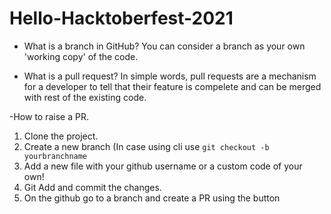 # Hello-Hacktoberfest-2021

- What is a branch in GitHub?
You can consider a branch as your own 'working copy' of the code. 

- What is a pull request?
In simple words, pull requests are a mechanism for a developer to tell that their feature is compelete and can be merged with rest of the existing code.

-How to raise a PR.

1. Clone the project.
2. Create a new branch (In case using cli use `git checkout -b yourbranchname`
3. Add a new file with your github username or a custom code of your own!
4. Git Add and commit the changes.
5. On the github go to a branch and create a PR using the button
